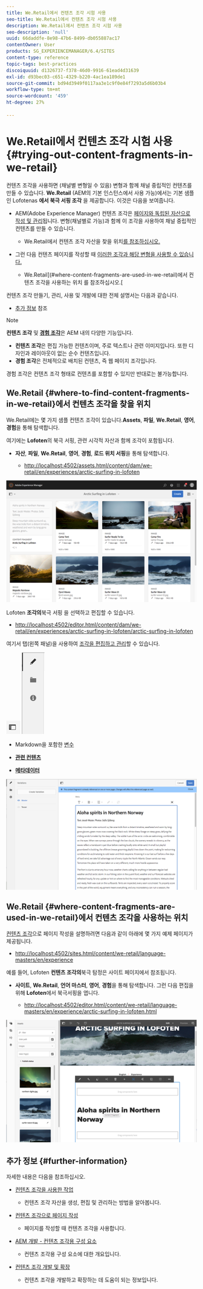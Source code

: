 ```yaml
---
title: We.Retail에서 컨텐츠 조각 시험 사용
seo-title: We.Retail에서 컨텐츠 조각 시험 사용
description: We.Retail에서 컨텐츠 조각 시험 사용
seo-description: 'null'
uuid: 66daddfe-8e98-47b6-8499-db055887ac17
contentOwner: User
products: SG_EXPERIENCEMANAGER/6.4/SITES
content-type: reference
topic-tags: best-practices
discoiquuid: d1326737-f378-46d0-9916-61ead4d31639
exl-id: d93bec03-c651-4329-b220-4ac1ea189de1
source-git-commit: bd94d3949f0117aa3e1c9f0e84f7293a5d6b03b4
workflow-type: tm+mt
source-wordcount: '459'
ht-degree: 27%

---
```


# We.Retail에서 컨텐츠 조각 시험 사용{#trying-out-content-fragments-in-we-retail}

컨텐츠 조각을 사용하면 (채널별 변형일 수 있음) 변형과 함께 채널 중립적인 컨텐츠를 만들 수 있습니다. **We.Retail** (AEM의 기본 인스턴스에서 사용 가능)에서는 기본 샘플인 Lofotenas **에서 북극 서핑 조각** 을 제공합니다. 이것은 다음을 보여줍니다.

* AEM(Adobe Experience Manager) 컨텐츠 조각은 [페이지와 독립된 자산으로 작성 및 관리](/help/assets/content-fragments.md)됩니다. 변형(채널별로 가능)과 함께 이 조각을 사용하여 채널 중립적인 컨텐츠를 만들 수 있습니다.

   * We.Retail에서 컨텐츠 조각 자산을 찾을 위치[를 참조하십시오.](#where-to-find-content-fragments-in-we-retail)

* 그런 다음 컨텐츠 페이지를 작성할 때 [이러한 조각과 해당 변형을 사용할 수 있습니다.](/help/sites-authoring/content-fragments.md)

   * We.Retail](#where-content-fragments-are-used-in-we-retail)에서 컨텐츠 조각을 사용하는 위치 를 참조하십시오.[

컨텐츠 조각 만들기, 관리, 사용 및 개발에 대한 전체 설명서는 다음과 같습니다.

* [추가 정보](#further-information) 참조

>[!NOTE]
>
>**컨텐츠 조각** 및 **[경험 조각](/help/sites-authoring/experience-fragments.md)**&#x200B;은 AEM 내의 다양한 기능입니다.
>
>* **컨텐츠 조각**&#x200B;은 편집 가능한 컨텐츠이며, 주로 텍스트나 관련 이미지입니다. 또한 디자인과 레이아웃이 없는 순수 컨텐츠입니다.
>* **경험 조각**&#x200B;은 전체적으로 배치된 컨텐츠, 즉 웹 페이지 조각입니다.

>
>
경험 조각은 컨텐츠 조각 형태로 컨텐츠를 포함할 수 있지만 반대로는 불가능합니다.

## We.Retail {#where-to-find-content-fragments-in-we-retail}에서 컨텐츠 조각을 찾을 위치

We.Retail에는 몇 가지 샘플 컨텐츠 조각이 있습니다.**Assets**, **파일**, **We.Retail**, **영어**, **경험**&#x200B;을 통해 탐색합니다.

여기에는 **Lofoten**&#x200B;의 북극 서핑, 관련 시각적 자산과 함께 조각이 포함됩니다.

* **자산**, **파일**, **We.Retail**, **영어**, **경험**, **로드 위치 서핑**&#x200B;을 통해 탐색합니다.

   * [http://localhost:4502/assets.html/content/dam/we-retail/en/experiences/arctic-surfing-in-lofoten](http://localhost:4502/assets.html/content/dam/we-retail/en/experiences/arctic-surfing-in-lofoten)

![cf-44](assets/cf-44.png)

Lofoten **조각의**&#x200B;북극 서핑 을 선택하고 편집할 수 있습니다.

* [http://localhost:4502/editor.html/content/dam/we-retail/en/experiences/arctic-surfing-in-lofoten/arctic-surfing-in-lofoten](http://localhost:4502/editor.html/content/dam/we-retail/en/experiences/arctic-surfing-in-lofoten/arctic-surfing-in-lofoten)

여기서 탭(왼쪽 패널)을 사용하여 [조각을 편집하고 관리](/help/assets/content-fragments.md)할 수 있습니다.

![](do-not-localize/cf-45-aa.png) ![](do-not-localize/cf-45-a.png)

* **[](/help/assets/content-fragments-variations.md)** Markdown을 포함한  [변수](/help/assets/content-fragments-markdown.md)

* **[관련 컨텐츠](/help/assets/content-fragments-assoc-content.md)**
* **[메타데이터](/help/assets/content-fragments-metadata.md)**

![cf-46](assets/cf-46.png)

## We.Retail {#where-content-fragments-are-used-in-we-retail}에서 컨텐츠 조각을 사용하는 위치

[컨텐츠 조각](/help/sites-authoring/content-fragments.md)으로 페이지 작성을 설명하려면 다음과 같이 아래에 몇 가지 예제 페이지가 제공됩니다.

* [http://localhost:4502/sites.html/content/we-retail/language-masters/en/experience](http://localhost:4502/sites.html/content/we-retail/language-masters/en/experience)

예를 들어, Lofoten **컨텐츠 조각의**&#x200B;북극 탐정은 사이트 페이지에서 참조됩니다.

* **사이트**, **We.Retail**, **언어 마스터**, **영어**, **경험**&#x200B;을 통해 탐색합니다. 그런 다음 편집을 위해 **Lofoten**&#x200B;에서 북극서핑을 엽니다.

   * [http://localhost:4502/editor.html/content/we-retail/language-masters/en/experience/arctic-surfing-in-lofoten.html](http://localhost:4502/editor.html/content/we-retail/language-masters/en/experience/arctic-surfing-in-lofoten.html)

![cf-53](assets/cf-53.png)

## 추가 정보 {#further-information}

자세한 내용은 다음을 참조하십시오.

* [컨텐츠 조각을 사용한 작업](/help/assets/content-fragments.md)

   * 컨텐츠 조각 자산을 생성, 편집 및 관리하는 방법을 알아봅니다.

* [컨텐츠 조각으로 페이지 작성](/help/sites-authoring/content-fragments.md)

   * 페이지를 작성할 때 컨텐츠 조각을 사용합니다.

* [AEM 개발 - 컨텐츠 조각용 구성 요소](/help/sites-developing/components-content-fragments.md)

   * 컨텐츠 조각용 구성 요소에 대한 개요입니다.

* [컨텐츠 조각 개발 및 확장](/help/sites-developing/customizing-content-fragments.md)

   * 컨텐츠 조각을 개발하고 확장하는 데 도움이 되는 정보입니다.
